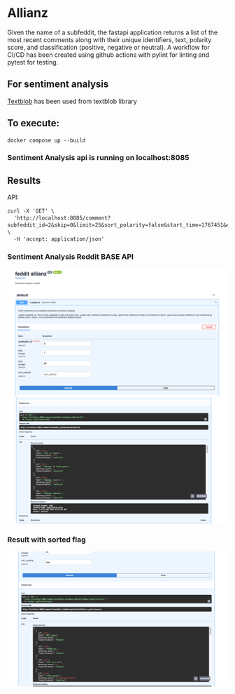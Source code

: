 # Allianz

Given the name of a subfeddit, the fastapi application returns a list of the most recent comments along with their unique identifiers, text, polarity score, and classification (positive, negative or neutral).
A workflow for CI/CD has been created using github actions with pylint for linting and pytest for testing.

## For sentiment analysis 
[Textblob](https://textblob.readthedocs.io/en/dev/quickstart.html)  has been used from textblob library 

## To execute:
```
docker compose up --build
```
### Sentiment Analysis api is running on localhost:8085

## Results
API: 
```
curl -X 'GET' \
  'http://localhost:8085/comment?subfeddit_id=2&skip=0&limit=25&sort_polarity=false&start_time=1767451&end_time=1767451' \
  -H 'accept: application/json'
```
### Sentiment Analysis Reddit BASE API 
![alt text](https://github.com/ParasHarnagle/allianz/blob/main/resources/1.png)
![alt text](https://github.com/ParasHarnagle/allianz/blob/main/resources/2.png)

### Result with sorted flag
![alt text](https://github.com/ParasHarnagle/allianz/blob/main/resources/3.png)

